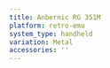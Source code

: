 ```yaml
---
title: Anbernic RG 351M
platform: retro-emu
system_type: handheld
variation: Metal
accessories: ''
---
```

